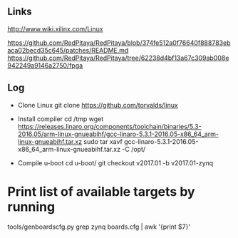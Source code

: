 ## Links
http://www.wiki.xilinx.com/Linux

https://github.com/RedPitaya/RedPitaya/blob/374fe512a0f76640f888783ebaca02becd35c645/patches/README.md
https://github.com/RedPitaya/RedPitaya/tree/62238d4bf13a67c309ab008e942249a9146a2750/fpga

## Log


- Clone Linux
git clone https://github.com/torvalds/linux

- Install compiler
cd /tmp
wget https://releases.linaro.org/components/toolchain/binaries/5.3-2016.05/arm-linux-gnueabihf/gcc-linaro-5.3.1-2016.05-x86_64_arm-linux-gnueabihf.tar.xz
sudo tar xavf gcc-linaro-5.3.1-2016.05-x86_64_arm-linux-gnueabihf.tar.xz -C /opt/

- Compile u-boot
cd u-boot/
git checkout v2017.01 -b v2017.01-zynq
# Print list of available targets by running
tools/genboardscfg.py
grep zynq boards.cfg | awk '{print $7}'